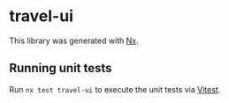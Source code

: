 # travel-ui

This library was generated with [Nx](https://nx.dev).

## Running unit tests

Run `nx test travel-ui` to execute the unit tests via [Vitest](https://vitest.dev/).
